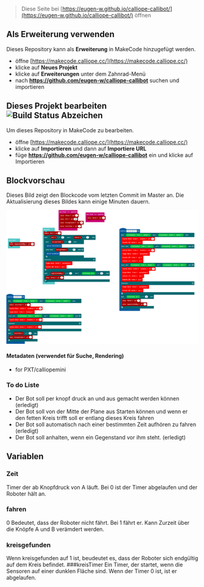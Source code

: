 
> Diese Seite bei [https://eugen-w.github.io/calliope-callibot/](https://eugen-w.github.io/calliope-callibot/) öffnen

## Als Erweiterung verwenden

Dieses Repository kann als **Erweiterung** in MakeCode hinzugefügt werden.

* öffne [https://makecode.calliope.cc/](https://makecode.calliope.cc/)
* klicke auf **Neues Projekt**
* klicke auf **Erweiterungen** unter dem Zahnrad-Menü
* nach **https://github.com/eugen-w/calliope-callibot** suchen und importieren

## Dieses Projekt bearbeiten ![Build Status Abzeichen](https://github.com/eugen-w/calliope-callibot/workflows/MakeCode/badge.svg)

Um dieses Repository in MakeCode zu bearbeiten.

* öffne [https://makecode.calliope.cc/](https://makecode.calliope.cc/)
* klicke auf **Importieren** und dann auf **Importiere URL**
* füge **https://github.com/eugen-w/calliope-callibot** ein und klicke auf Importieren

## Blockvorschau

Dieses Bild zeigt den Blockcode vom letzten Commit im Master an.
Die Aktualisierung dieses Bildes kann einige Minuten dauern.

![Eine gerenderte Ansicht der Blöcke](https://github.com/eugen-w/calliope-callibot/raw/master/.github/makecode/blocks.png)

#### Metadaten (verwendet für Suche, Rendering)

* for PXT/calliopemini
<script src="https://makecode.com/gh-pages-embed.js"></script><script>makeCodeRender("{{ site.makecode.home_url }}", "{{ site.github.owner_name }}/{{ site.github.repository_name }}");</script>

### To do Liste
- Der Bot soll per knopf druck an und aus gemacht werden können (erledigt)
- Der Bot soll von der Mitte der Plane aus Starten können und wenn er den fetten Kreis trifft soll er entlang dieses Kreis fahren
- Der Bot soll automatisch nach einer bestimmten Zeit aufhören zu fahren (erledigt)
- Der Bot soll anhalten, wenn ein Gegenstand vor ihm steht. (erledigt)

## Variablen
### Zeit
Timer der ab Knopfdruck von A läuft. Bei 0 ist der Timer abgelaufen und der Roboter hält an.
### fahren
0 Bedeutet, dass der Roboter nicht fährt. Bei 1 fährt er. Kann Zurzeit über die Knöpfe A und B verämdert werden.
### kreisgefunden
Wenn kreisgefunden auf 1 ist, beudeutet es, dass der Roboter sich endgültig auf dem Kreis befindet.
###kreisTimer
Ein Timer, der startet, wenn die Sensoren auf einer dunklen Fläche sind. Wenn der Timer 0 ist, ist er abgelaufen.
